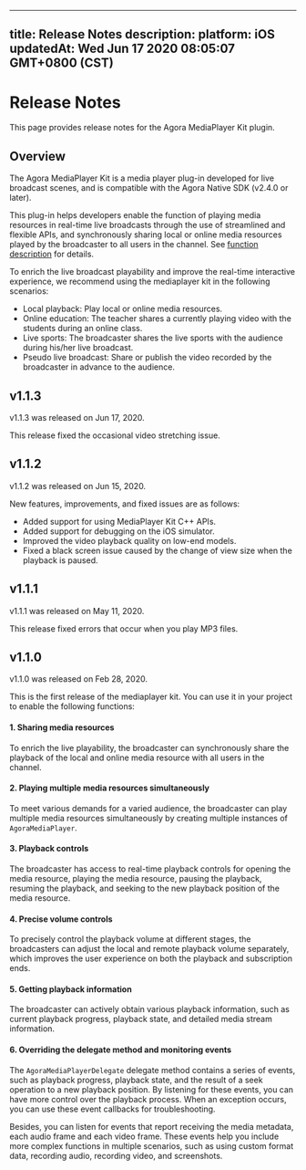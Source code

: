 
---
title: Release Notes
description: 
platform: iOS
updatedAt: Wed Jun 17 2020 08:05:07 GMT+0800 (CST)
---
# Release Notes
This page provides release notes for the Agora MediaPlayer Kit plugin.
## Overview
The Agora MediaPlayer Kit is a media player plug-in developed for live broadcast scenes, and is compatible with the Agora Native SDK (v2.4.0 or later).

This plug-in helps developers enable the function of playing media resources in real-time live broadcasts through the use of streamlined and flexible APIs, and synchronously sharing local or online media resources played by the broadcaster to all users in the channel. See [function description](https://docs.agora.io/en/Interactive%20Broadcast/mediaplayer_ios?platform=iOS#function-description) for details.

To enrich the live broadcast playability and improve the real-time interactive experience, we recommend using the mediaplayer kit in the following scenarios:
- Local playback: Play local or online media resources.
- Online education: The teacher shares a currently playing video with the students during an online class.
- Live sports: The broadcaster shares the live sports with the audience during his/her live broadcast.
- Pseudo live broadcast: Share or publish the video recorded by the broadcaster in advance to the audience.

## v1.1.3

v1.1.3 was released on Jun 17, 2020.

This release fixed the occasional video stretching issue.

## v1.1.2

v1.1.2 was released on Jun 15, 2020.

New features, improvements, and fixed issues are as follows:
- Added support for using MediaPlayer Kit C++ APIs.
- Added support for debugging on the iOS simulator.
- Improved the video playback quality on low-end models.
- Fixed a black screen issue caused by the change of view size when the playback is paused.

## v1.1.1

v1.1.1 was released on May 11, 2020.

This release fixed errors that occur when you play MP3 files.

## v1.1.0

v1.1.0 was released on Feb 28, 2020.

This is the first release of the mediaplayer kit. You can use it in your project to enable the following functions:

#### 1. Sharing media resources
To enrich the live playability, the broadcaster can synchronously share the playback of the local and online media resource with all users in the channel.

#### 2. Playing multiple media resources simultaneously
To meet various demands for a varied audience, the broadcaster can play multiple media resources simultaneously by creating multiple instances of `AgoraMediaPlayer`.

#### 3. Playback controls
The broadcaster has access to real-time playback controls for opening the media resource, playing the media resource, pausing the playback, resuming the playback, and seeking to the new playback position of the media resource.

#### 4. Precise volume controls
To precisely control the playback volume at different stages, the broadcasters can adjust the local and remote playback volume separately, which improves the user experience on both the playback and subscription ends.

#### 5. Getting playback information
The broadcaster can actively obtain various playback information, such as current playback progress, playback state, and detailed media stream information.

#### 6. Overriding the delegate method and monitoring events
The `AgoraMediaPlayerDelegate` delegate method contains a series of events, such as playback progress, playback state, and the result of a seek operation to a new playback position. By listening for these events, you can have more control over the playback process. When an exception occurs, you can use these event callbacks for troubleshooting.

Besides, you can listen for events that report receiving the media metadata, each audio frame and each video frame. These events help you include more complex functions in multiple scenarios, such as using custom format data, recording audio, recording video, and screenshots.

